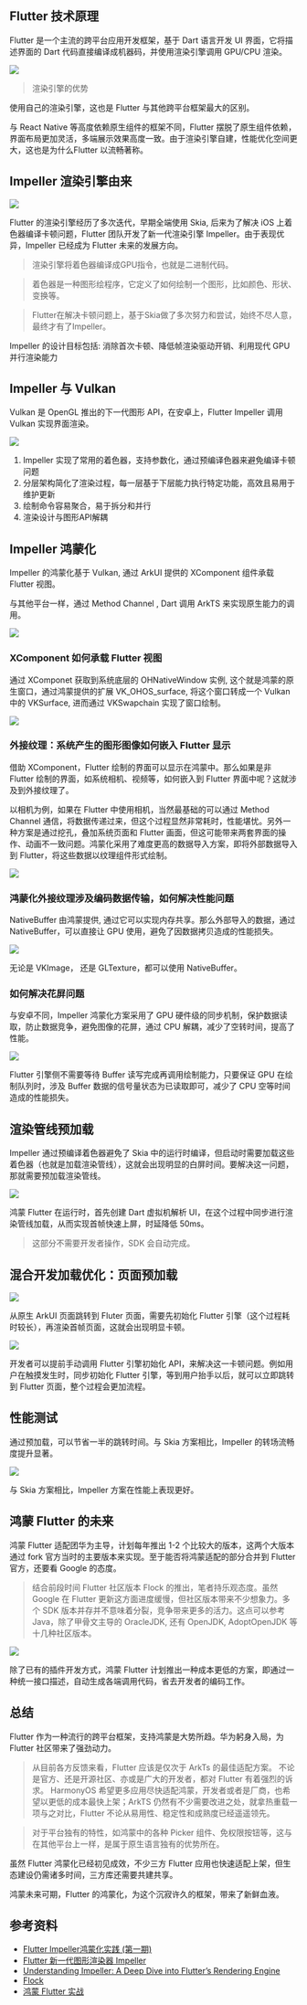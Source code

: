 ##  Flutter 技术原理

Flutter 是一个主流的跨平台应用开发框架，基于 Dart 语言开发 UI 界面，它将描述界面的 Dart 代码直接编译成机器码，并使用渲染引擎调用 GPU/CPU 渲染。

![](./impeller/01.png)

> 渲染引擎的优势

使用自己的渲染引擎，这也是 Flutter 与其他跨平台框架最大的区别。

与 React Native 等高度依赖原生组件的框架不同，Flutter 摆脱了原生组件依赖，界面布局更加灵活，多端展示效果高度一致。由于渲染引擎自建，性能优化空间更大，这也是为什么Flutter 以流畅著称。

## Impeller 渲染引擎由来

![](./impeller/02.png)

Flutter 的渲染引擎经历了多次迭代，早期全端使用 Skia, 后来为了解决 iOS 上着色器编译卡顿问题，Flutter 团队开发了新一代渲染引擎 Impeller。由于表现优异，Impeller 已经成为 Flutter 未来的发展方向。

> 渲染引擎将着色器编译成GPU指令，也就是二进制代码。

> 着色器是一种图形绘程序，它定义了如何绘制一个图形，比如颜色、形状、变换等。

> Flutter在解决卡顿问题上，基于Skia做了多次努力和尝试，始终不尽人意，最终才有了Impeller。

Impeller 的设计目标包括: 消除首次卡顿、降低帧渲染驱动开销、利用现代 GPU 并行渲染能力


## Impeller 与 Vulkan

Vulkan 是 OpenGL 推出的下一代图形 API，在安卓上，Flutter Impeller 调用 Vulkan 实现界面渲染。

![](./impeller/03.png)


 1. Impeller 实现了常用的着色器，支持参数化，通过预编译色器来避免编译卡顿问题
 2. 分层架构简化了渲染过程，每一层基于下层能力执行特定功能，高效且易用于维护更新
 3. 绘制命令容易聚合，易于拆分和并行
 3. 渲染设计与图形API解耦

##  Impeller 鸿蒙化

Impeller 的鸿蒙化基于 Vulkan, 通过 ArkUI 提供的 XComponent 组件承载 Flutter 视图。

与其他平台一样，通过 Method Channel , Dart 调用 ArkTS 来实现原生能力的调用。

![](./impeller/04.png)


### XComponent 如何承载 Flutter 视图

通过 XComponet 获取到系统底层的 OHNativeWindow 实例, 这个就是鸿蒙的原生窗口，通过鸿蒙提供的扩展 VK_OHOS_surface, 将这个窗口转成一个 Vulkan 中的 VKSurface, 进而通过 VKSwapchain 实现了窗口绘制。

![](./impeller/05.png)

### 外接纹理：系统产生的图形图像如何嵌入 Flutter 显示

借助 XComponent，Flutter 绘制的界面可以显示在鸿蒙中。那么如果是非 Flutter 绘制的界面，如系统相机、视频等，如何嵌入到 Flutter 界面中呢？这就涉及到外接纹理了。

以相机为例，如果在 Flutter 中使用相机，当然最基础的可以通过 Method Channel 通信，将数据传递过来，但这个过程显然非常耗时，性能堪忧。另外一种方案是通过挖孔，叠加系统页面和 Flutter 画面，但这可能带来两套界面的操作、动画不一致问题。鸿蒙化采用了难度更高的数据导入方案，即将外部数据导入到 Flutter，将这些数据以纹理组件形式绘制。

![](./impeller/06.png)

### 鸿蒙化外接纹理涉及编码数据传输，如何解决性能问题

NativeBuffer 由鸿蒙提供, 通过它可以实现内存共享。那么外部导入的数据，通过 NativeBuffer，可以直接让 GPU 使用，避免了因数据拷贝造成的性能损失。

![](./impeller/07.png)

无论是 VKImage， 还是 GLTexture，都可以使用 NativeBuffer。

### 如何解决花屏问题

与安卓不同，Impeller 鸿蒙化方案采用了 GPU 硬件级的同步机制，保护数据读取，防止数据竞争，避免图像的花屏，通过 CPU 解耦，减少了空转时间，提高了性能。

![](./impeller/08.png)

Flutter 引擎侧不需要等待 Buffer 读写完成再调用绘制能力，只要保证 GPU 在绘制队列时，涉及 Buffer 数据的信号量状态为已读取即可，减少了 CPU 空等时间造成的性能损失。

## 渲染管线预加载

Impeller 通过预编译着色器避免了 Skia 中的运行时编译，但启动时需要加载这些着色器（也就是加载渲染管线），这就会出现明显的白屏时间。要解决这一问题，那就需要预加载渲染管线。

![](./impeller/09.png)

鸿蒙 Flutter 在运行时，首先创建 Dart 虚拟机解析 UI，在这个过程中同步进行渲染管线加载，从而实现首帧快速上屏，时延降低 50ms。

> 这部分不需要开发者操作，SDK 会自动完成。

## 混合开发加载优化：页面预加载

![](./impeller/10.png)

从原生 ArkUI 页面跳转到 Fluter 页面，需要先初始化 Flutter 引擎（这个过程耗时较长），再渲染首帧页面，这就会出现明显卡顿。

![](./impeller/11.png)

开发者可以提前手动调用 Flutter 引擎初始化 API，来解决这一卡顿问题。例如用户在触摸发生时，同步初始化 Flutter 引擎，等到用户抬手以后，就可以立即跳转到 Flutter 页面，整个过程会更加流程。

## 性能测试

通过预加载，可以节省一半的跳转时间。与 Skia 方案相比，Impeller 的转场流畅度提升显著。

![](./impeller/12.png)

与 Skia 方案相比，Impeller 方案在性能上表现更好。

## 鸿蒙 Flutter 的未来

鸿蒙 Flutter 适配团华为主导，计划每年推出 1-2 个比较大的版本，这两个大版本通过 fork 官方当时的主要版本来实现。至于能否将鸿蒙适配的部分合并到 Flutter 官方，还要看 Google 的态度。

> 结合前段时间 Flutter 社区版本 Flock 的推出，笔者持乐观态度。虽然 Google 在 Flutter 更新这方面进度缓慢，但社区版本带来不少想象力。多个 SDK 版本并存并不意味着分裂，竞争带来更多的活力。这点可以参考 Java，除了甲骨文主导的 OracleJDK, 还有 OpenJDK, AdoptOpenJDK 等十几种社区版本。

![](./impeller/13.png)

除了已有的插件开发方式，鸿蒙 Flutter 计划推出一种成本更低的方案，即通过一种统一接口描述，自动生成各端调用代码，省去开发者的编码工作。

## 总结

Flutter 作为一种流行的跨平台框架，支持鸿蒙是大势所趋。华为躬身入局，为 Flutter 社区带来了强劲动力。

> 从目前各方反馈来看，Flutter 应该是仅次于 ArkTs 的最佳适配方案。
不论是官方、还是开源社区、亦或是广大的开发者，都对 Flutter 有着强烈的诉求。
HarmonyOS 希望更多应用尽快适配鸿蒙，开发者或者是厂商，也希望以更低的成本最快上架；ArkTS 仍然有不少需要改进之处，就拿热重载一项与之对比，Flutter 不论从易用性、稳定性和成熟度已经遥遥领先。

> 对于平台独有的特性，如鸿蒙中的各种 Picker 组件、免权限按钮等，这与在其他平台上一样，是属于原生语言独有的优势所在。

虽然 Flutter 鸿蒙化已经初见成效，不少三方 Flutter 应用也快速适配上架，但生态建设仍需诸多时间，三方库还需要共建共享。

鸿蒙未来可期，Flutter 的鸿蒙化，为这个沉寂许久的框架，带来了新鲜血液。

## 参考资料

- [Flutter lmpeller鸿蒙化实践 (第一期)](https://b23.tv/KKNDAQB)
- [Flutter 新一代图形渲染器 Impeller](https://mp.weixin.qq.com/s/PLvlSt3tlX6AjufDm0XVMA)
- [Understanding Impeller: A Deep Dive into Flutter’s Rendering Engine](https://blog.stackademic.com/understanding-impeller-a-deep-dive-into-flutters-rendering-engine-ba96db0c9614)
- [Flock](https://getflocked.dev/)
- [鸿蒙 Flutter 实战](https://gitee.com/zacks/awesome-harmonyos-flutter)
